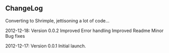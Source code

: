 ## ChangeLog

Converting to Shrimple, jettisoning a lot of code...

2012-12-18: Version 0.0.2
    Improved Error handling
    Improved Readme
    Minor Bug fixes

2012-12-17: Version 0.0.1
    Initial launch.
